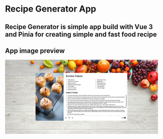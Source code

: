 # Recipe Generator App

## Recipe Generator is simple app build with Vue 3 and Pinia for creating simple and fast food recipe

## App image preview

![Recipe-Generator-App](./src/assets/images/food.png)